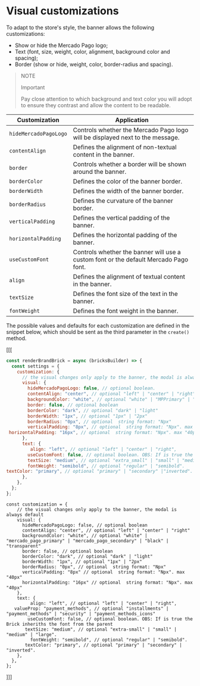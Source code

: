 # Visual customizations

To adapt to the store's style, the banner allows the following customizations:

- Show or hide the Mercado Pago logo;
- Text (font, size, weight, color, alignment, background color and spacing);
- Border (show or hide, weight, color, border-radius and spacing).

> NOTE
> 
> Important
>
> Pay close attention to which background and text color you will adopt to ensure they contrast and allow the content to be readable.

| Customization	 | Application|
|---|---|
| `hideMercadoPagoLogo` | Controls whether the Mercado Pago logo will be displayed next to the message.|
| `contentAlign` | Defines the alignment of non-textual content in the banner.|
| `border` | Controls whether a border will be shown around the banner.|
| `borderColor` | Defines the color of the banner border.|
| `borderWidth` | Defines the width of the banner border.|
| `borderRadius` | Defines the curvature of the banner border.|
| `verticalPadding` | Defines the vertical padding of the banner.|
| `horizontalPadding` | Defines the horizontal padding of the banner.|
| `useCustomFont` | Controls whether the banner will use a custom font or the default Mercado Pago font.|
| `align` | Defines the alignment of textual content in the banner.|
| `textSize` | Defines the font size of the text in the banner.|
| `fontWeight` | Defines the font weight in the banner.|

The possible values and defaults for each customization are defined in the snippet below, which should be sent as the third parameter in the `create()` method.

[[[
```javascript
const renderBrandBrick = async (bricksBuilder) => {
  const settings = {
    customization: {
      // the visual changes only apply to the banner, the modal is always default
      visual: {
        hideMercadoPagoLogo: false, // optional boolean.
        contentAlign: "center", // optional "left" | "center" | "right".
        backgroundColor: "white", // optional "white" | "MPPrimary" | "MPSecondary" | "black" | "transparent"
        border: false, // optional boolean
        borderColor: "dark", // optional "dark" | "light"
        borderWidth: "1px", // optional "1px" | "2px"
        borderRadius: "0px", // optional  string format: "Npx"
        verticalPadding: "8px", // optional  string format: "Npx". max "40px"
 horizontalPadding: "16px", // optional  string format: "Npx". max "40px"
      },
      text: {
         align: "left", // optional "left" | "center" | "right",
        useCustomFont: false, // optional boolean. OBS: If is true the Brick inheriths the font from the parent
        textSize: "medium", // optional "extra_small" | "small" | "medium" | "large".
        fontWeight: "semibold", // optional "regular" | "semibold".
textColor: "primary", // optional "primary" | "secondary" |"inverted".
      },
    },
  };
};
```
```react-jsx
const customization = {
    // the visual changes only apply to the banner, the modal is always default
    visual: {
      hideMercadoPagoLogo: false, // optional boolean
      contentAlign: "center", // optional "left" | "center" | "right"
      backgroundColor: "white", // optional "white" | "mercado_pago_primary" | "mercado_pago_secondary" | "black" | "transparent"
      border: false, // optional boolean
      borderColor: "dark", // optional "dark" | "light"
      borderWidth: "1px", // optional "1px" | "2px"
      borderRadius: "0px", // optional  string format: "Npx"
      verticalPadding: "8px" // optional  string format: "Npx". max "40px"
      horizontalPadding: "16px" // optional  string format: "Npx". max "40px"
    },
    text: {
         align: "left", // optional "left" | "center" | "right",
   valueProp: "payment_methods", // optional "installments" | "payment_methods" | "security" | "payment_methods_icons"
        useCustomFont: false, // optional boolean. OBS: If is true the Brick inheriths the font from the parent
       textSize: "medium", // optional "extra-small" | "small" | "medium" | "large".
         fontWeight: "semibold", // optional "regular" | "semibold".
       textColor: "primary", // optional "primary" | "secondary" | "inverted".
    },
  },
};
```
]]]
